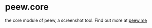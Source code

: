 # peew.core
the core module of peew, a screenshot tool. Find out more at [peew.me](https://peew.me)
